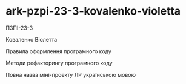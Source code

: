 # ark-pzpi-23-3-kovalenko-violetta

ПЗПІ-23-3

Коваленко Віолетта

Правила оформлення програмного коду 

Методи рефакторингу програмного коду

Повна назва міні-проєкту ЛР українською мовою
